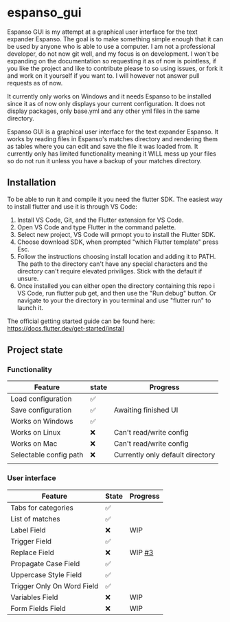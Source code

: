 # espanso_gui

Espanso GUI is my attempt at a graphical user interface for the text expander Espanso. The goal is to make something simple enough that it can be used by anyone who is able to use a computer. I am not a professional developer, do not now git well, and my focus is on development. I won't be expanding on the documentation so requesting it as of now is pointless, if you like the project and like to contribute please to so using issues, or fork it and work on it yourself if you want to. I will however not answer pull requests as of now.

It currently only works on Windows and it needs Espanso to be installed since it as of now only displays your current configuration. It does not display packages, only base.yml and any other yml files in the same directory.

Espanso GUI is a graphical user interface for the text expander Espanso. It works by reading files in Espanso's matches directory and rendering them as tables where you can edit and save the file it was loaded from. It currently only has limited functionality meaning it WILL mess up your files so do not run it unless you have a backup of your matches directory.

Installation
---

To be able to run it and compile it you need the flutter SDK. The easiest way to install flutter and use it is through VS Code:
1. Install VS Code, Git, and the Flutter extension for VS Code.
2. Open VS Code and type Flutter in the command palette.
3. Select new project, VS Code will prmopt you to install the Flutter SDK.
4. Choose download SDK, when prompted "which Flutter template" press Esc.
5. Follow the instructions choosing install location and adding it to PATH. The path to the directory can't have any special characters and the directory can't require elevated priviliges. Stick with the default if unsure.
6. Once installed you can either open the directory containing this repo i VS Code, run flutter pub get, and then use the "Run debug" button. Or navigate to your the directory in you terminal and use "flutter run" to launch it.

The official getting started guide can be found here: https://docs.flutter.dev/get-started/install

Project state
---

### Functionality
| Feature                | state              | Progress                         |
| ---------------------- | ------------------ | -------------------------------- |
| Load configuration     | ✅                |                                  |
| Save configuration     | ✅                | Awaiting finished UI             |
| Works on Windows       | ✅ |                                  |
| Works on Linux         | ❌                | Can't read/write config          |
| Works on Mac           | ❌                | Can't read/write config          |
| Selectable config path | ❌                | Currently only default directory |
|                        |                    |                                  |

### User interface
| Feature                    | State              | Progress                                                   |
| -------------------------- | ------------------ | ---------------------------------------------------------- |
| Tabs for categories        | :white_check_mark: |                                                            |
| List of matches            | :white_check_mark: |                                                            |
| Label Field                | :x:                | WIP                                                        |
| Trigger Field              | :white_check_mark: |                                                            |
| Replace Field              | :x:                | WIP [#3](https://github.com/Pebkac03/espanso_gui/issues/3) |
| Propagate Case Field       | :white_check_mark: |                                                            |
| Uppercase Style Field      | :white_check_mark: |                                                            |
| Trigger Only On Word Field | :white_check_mark: |                                                            |
| Variables Field            | :x:                | WIP                                                        |
| Form Fields Field          | :x:                | WIP                                                        |




